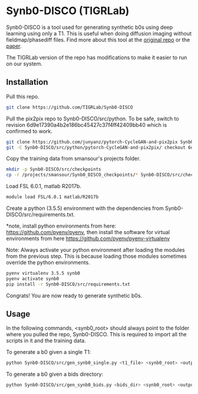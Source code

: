 # Synb0-DISCO (TIGRLab)

Synb0-DISCO is a tool used for generating synthetic b0s using deep learning using only a T1. This is useful when doing diffusion imaging without fieldmap/phasediff files. Find more about this tool at the [original repo](https://github.com/MASILab/Synb0-DISCO) or the [paper](https://www.sciencedirect.com/science/article/abs/pii/S0730725X18306179). 

The TIGRLab version of the repo has modifications to make it easier to run on our system.

## Installation

Pull this repo.

```bash
git clone https://github.com/TIGRLab/Synb0-DISCO
```

Pull the pix2pix repo to Synb0-DISCO/src/python. To be safe, switch to revision 6d9e17390a4b2e186bc45427c37f4ff42409bb40 which is confirmed to work.

```bash
git clone https://github.com/junyanz/pytorch-CycleGAN-and-pix2pix Synb0-DISCO/src/python/pytorch-CycleGAN-and-pix2pix/
git -C Synb0-DISCO/src/python/pytorch-CycleGAN-and-pix2pix/ checkout 6d9e1739
```

Copy the training data from smansour's projects folder.
```bash
mkdir -p Synb0-DISCO/src/checkpoints
cp -r /projects/smansour/Synb0_DISCO_checkpoints/* Synb0-DISCO/src/checkpoints/
```

Load FSL 6.0.1, matlab R2017b.
```bash
module load FSL/6.0.1 matlab/R2017b
```

Create a python (3.5.5) environment with the dependencies from Synb0-DISCO/src/requirements.txt.

*note, install python environments from here: https://github.com/pyenv/pyenv, then install the software for virtual environments from here https://github.com/pyenv/pyenv-virtualenv

Note: Always activate your python environment after loading the modules from the previous step. This is because loading those modules sometimes override the python environments.
```bash
pyenv virtualenv 3.5.5 synb0
pyenv activate synb0
pip install -r Synb0-DISCO/src/requirements.txt
```

Congrats! You are now ready to generate synthetic b0s.

## Usage

In the following commands, <synb0_root> should always point to the folder where you pulled the repo, Synb0-DISCO. This is required to import all the scripts in it and the training data. 

To generate a b0 given a single T1:
```bash
python Synb0-DISCO/src/gen_synb0_single.py <t1_file> <synb0_root> <output_folder>
```

To generate a b0 given a bids directory:
```bash
python Synb0-DISCO/src/gen_synb0_bids.py <bids_dir> <synb0_root> <output_folder>
```
